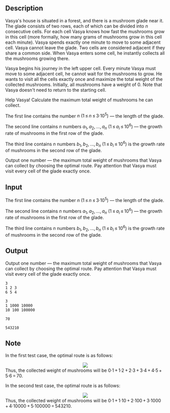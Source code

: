 ## Description

<div><p>Vasya's house is situated in a forest, and there is a mushroom glade near it. The glade consists of two rows, each of which can be divided into <span class="tex-span"><i>n</i></span> consecutive cells. For each cell Vasya knows how fast the mushrooms grow in this cell (more formally, how many grams of mushrooms grow in this cell each minute). Vasya spends exactly one minute to move to some adjacent cell. Vasya cannot leave the glade. Two cells are considered adjacent if they share a common side. When Vasya enters some cell, he instantly collects all the mushrooms growing there.</p><p>Vasya begins his journey in the left upper cell. Every minute Vasya must move to some adjacent cell, he cannot wait for the mushrooms to grow. He wants to visit all the cells <span class="tex-font-style-bf">exactly once</span> and maximize the total weight of the collected mushrooms. Initially, all mushrooms have a weight of <span class="tex-span">0</span>. Note that Vasya doesn't need to return to the starting cell.</p><p>Help Vasya! Calculate the maximum total weight of mushrooms he can collect.</p></div><div class="input-specification"><p>The first line contains the number <span class="tex-span"><i>n</i>&nbsp;(1 ≤ <i>n</i> ≤ 3·10<sup class="upper-index">5</sup>)</span> — the length of the glade.</p><p>The second line contains <span class="tex-span"><i>n</i></span> numbers <span class="tex-span"><i>a</i><sub class="lower-index">1</sub>, <i>a</i><sub class="lower-index">2</sub>, ..., <i>a</i><sub class="lower-index"><i>n</i></sub>&nbsp;(1 ≤ <i>a</i><sub class="lower-index"><i>i</i></sub> ≤ 10<sup class="upper-index">6</sup>)</span> — the growth rate of mushrooms in the first row of the glade.</p><p>The third line contains <span class="tex-span"><i>n</i></span> numbers <span class="tex-span"><i>b</i><sub class="lower-index">1</sub>, <i>b</i><sub class="lower-index">2</sub>, ..., <i>b</i><sub class="lower-index"><i>n</i></sub>&nbsp;(1 ≤ <i>b</i><sub class="lower-index"><i>i</i></sub> ≤ 10<sup class="upper-index">6</sup>)</span> is the growth rate of mushrooms in the second row of the glade.</p></div><div class="output-specification"><p>Output one number — the maximum total weight of mushrooms that Vasya can collect by choosing the optimal route. Pay attention that Vasya must visit every cell of the glade <span class="tex-font-style-bf">exactly once</span>.</p></div>

## Input

<p>The first line contains the number <span class="tex-span"><i>n</i>&nbsp;(1 ≤ <i>n</i> ≤ 3·10<sup class="upper-index">5</sup>)</span> — the length of the glade.</p><p>The second line contains <span class="tex-span"><i>n</i></span> numbers <span class="tex-span"><i>a</i><sub class="lower-index">1</sub>, <i>a</i><sub class="lower-index">2</sub>, ..., <i>a</i><sub class="lower-index"><i>n</i></sub>&nbsp;(1 ≤ <i>a</i><sub class="lower-index"><i>i</i></sub> ≤ 10<sup class="upper-index">6</sup>)</span> — the growth rate of mushrooms in the first row of the glade.</p><p>The third line contains <span class="tex-span"><i>n</i></span> numbers <span class="tex-span"><i>b</i><sub class="lower-index">1</sub>, <i>b</i><sub class="lower-index">2</sub>, ..., <i>b</i><sub class="lower-index"><i>n</i></sub>&nbsp;(1 ≤ <i>b</i><sub class="lower-index"><i>i</i></sub> ≤ 10<sup class="upper-index">6</sup>)</span> is the growth rate of mushrooms in the second row of the glade.</p>

## Output

<p>Output one number — the maximum total weight of mushrooms that Vasya can collect by choosing the optimal route. Pay attention that Vasya must visit every cell of the glade <span class="tex-font-style-bf">exactly once</span>.</p>





```input1
3
1 2 3
6 5 4

```




```input2
3
1 1000 10000
10 100 100000

```




```output1
70

```




```output2
543210

```



## Note

<p>In the first test case, the optimal route is as follows: </p><center> <img class="tex-graphics" src="file://kgWJSKVm.png" style="max-width: 100.0%;max-height: 100.0%;"> </center> Thus, the collected weight of mushrooms will be <span class="tex-span">0·1 + 1·2 + 2·3 + 3·4 + 4·5 + 5·6 = 70</span>.<p>In the second test case, the optimal route is as follows: </p><center> <img class="tex-graphics" src="file://BrmULEBb.png" style="max-width: 100.0%;max-height: 100.0%;"> </center> Thus, the collected weight of mushrooms will be <span class="tex-span">0·1 + 1·10 + 2·100 + 3·1000 + 4·10000 + 5·100000 = 543210</span>.
